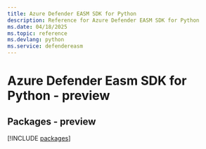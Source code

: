 ```yaml
---
title: Azure Defender EASM SDK for Python
description: Reference for Azure Defender EASM SDK for Python
ms.date: 04/18/2025
ms.topic: reference
ms.devlang: python
ms.service: defendereasm
---
```

# Azure Defender Easm SDK for Python - preview
## Packages - preview
[!INCLUDE [packages](defender-easm-index.md)]